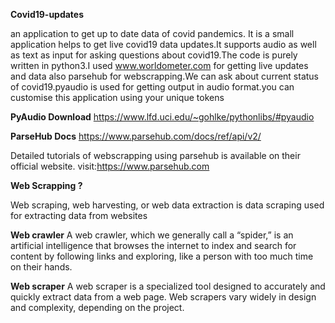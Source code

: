 **Covid19-updates**

an application to get up to date data of covid pandemics.
It is a small application helps to get live covid19 data updates.It supports audio as well as text as input for asking questions about covid19.The code is purely written in python3.I used www.worldometer.com for getting live updates and data also parsehub for webscrapping.We can ask about current status of covid19.pyaudio is used for getting output in audio format.you can customise this application using your unique tokens

**PyAudio Download**
https://www.lfd.uci.edu/~gohlke/pythonlibs/#pyaudio

**ParseHub Docs**
https://www.parsehub.com/docs/ref/api/v2/

Detailed tutorials of webscrapping using parsehub is available on their official website.
visit:https://www.parsehub.com

**Web Scrapping ?**

Web scraping, web harvesting, or web data extraction is data scraping used for extracting data from websites

**Web crawler**
A web crawler, which we generally call a “spider,” is an artificial intelligence that browses the internet to index and search for content by following links and exploring, like a person with too much time on their hands.

**Web scraper**
A web scraper is a specialized tool designed to accurately and quickly extract data from a web page. Web scrapers vary widely in design and complexity, depending on the project.
